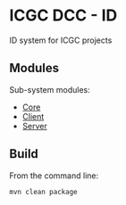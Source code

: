 ICGC DCC - ID
===

ID system for ICGC projects

Modules
---

Sub-system modules:

- [Core](dcc-id-core/README.md)
- [Client](dcc-id-client/README.md)
- [Server](dcc-id-server/README.md)

Build
---

From the command line:

```bash
mvn clean package
```
